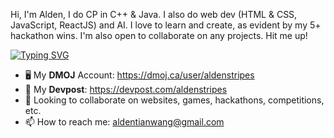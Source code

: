 Hi, I'm Alden, I do CP in C++ & Java. I also do web dev (HTML & CSS, JavaScript, ReactJS) and AI. I love to learn and create, as evident by my 5+ hackathon wins. I'm also open to collaborate on any projects. Hit me up!

[![Typing SVG](https://readme-typing-svg.demolab.com?font=Fira+Code&duration=2500&pause=1000&color=F70000&background=03051D&vCenter=true&width=435&lines=Experienced+Competitive+Programmer;Front-End+Web+Developer;Aspiring+Software+Engineer)](https://git.io/typing-svg)

- 🖥️ My **DMOJ** Account: https://dmoj.ca/user/aldenstripes
- 🚀 My **Devpost**: https://devpost.com/aldenstripes
- 💞️ Looking to collaborate on websites, games, hackathons, competitions, etc.
- 📫 How to reach me: aldentianwang@gmail.com
